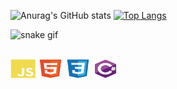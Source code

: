 

  ![Anurag's GitHub stats](https://github-readme-stats.vercel.app/api?username=KalCastro&show_icons=true&theme=transparent)
  [![Top Langs](https://github-readme-stats.vercel.app/api/top-langs/?username=KalCastro&show_icons=true&theme=transparent)](https://github.com/anuraghazra/github-readme-stats)

  ![snake gif](https://github.com/KalCastro/.github/workflows/blob/output/github-contribution-grid-snake.svg)
  
  <div style="display: inline_block"><br>
  <img align="center" alt="Rafa-Js" height="30" width="40" src="https://raw.githubusercontent.com/devicons/devicon/master/icons/javascript/javascript-plain.svg">
  <img align="center" alt="Rafa-HTML" height="30" width="40" src="https://raw.githubusercontent.com/devicons/devicon/master/icons/html5/html5-original.svg">
  <img align="center" alt="Rafa-CSS" height="30" width="40" src="https://raw.githubusercontent.com/devicons/devicon/master/icons/css3/css3-original.svg">
  <img align="center" alt="Rafa-Csharp" height="30" width="40" src="https://raw.githubusercontent.com/devicons/devicon/master/icons/csharp/csharp-original.svg">
</div>

